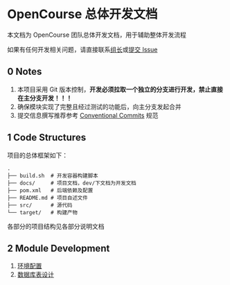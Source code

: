 # OpenCourse 总体开发文档

本文档为 OpenCourse 团队总体开发文档，用于辅助整体开发流程

如果有任何开发相关问题，请直接联系[组长](https://github.com/lEEExp3rt)或[提交 Issue](https://github.com/lEEExp3rt/OpenCourse/issues/new/choose)

## 0 Notes

1. 本项目采用 Git 版本控制，**开发必须拉取一个独立的分支进行开发，禁止直接在主分支开发！！！**
2. 确保模块实现了完整且经过测试的功能后，向主分支发起合并
3. 提交信息撰写推荐参考 [Conventional Commits](https://www.conventionalcommits.org/) 规范

## 1 Code Structures

项目的总体框架如下：

```Shell
.
├── build.sh  # 开发容器构建脚本
├── docs/     # 项目文档，dev/下文档为开发文档
├── pom.xml   # 后端依赖及配置
├── README.md # 项目自述文件
├── src/      # 源代码
└── target/   # 构建产物
```

各部分的项目结构见各部分说明文档

## 2 Module Development

1. [环境配置](./env.md)
2. [数据库表设计](./database.md)

